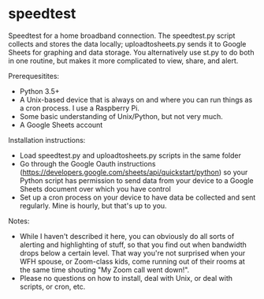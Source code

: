 # speedtest
Speedtest for a home broadband connection. The speedtest.py script collects and stores the data locally; uploadtosheets.py sends it to Google Sheets for graphing and data storage. You alternatively use st.py to do both in one routine, but makes it more complicated to view, share, and alert. 

Prerequesitites:
- Python 3.5+
- A Unix-based device that is always on and where you can run things as a cron process. I use a Raspberry Pi.
- Some basic understanding of Unix/Python, but not very much.
- A Google Sheets account

Installation instructions:
- Load speedtest.py and uploadtosheets.py scripts in the same folder
- Go through the Google Oauth instructions (https://developers.google.com/sheets/api/quickstart/python) so your Python script has permission to send data from your device to a Google Sheets document over which you have control
- Set up a cron process on your device to have data be collected and sent regularly. Mine is hourly, but that's up to you. 

Notes:
- While I haven't described it here, you can obviously do all sorts of alerting and highlighting of stuff, so that you find out when bandwidth drops below a certain level. That way you're not surprised when your WFH spouse, or Zoom-class kids, come running out of their rooms at the same time shouting "My Zoom call went down!".
- Please no questions on how to install, deal with Unix, or deal with scripts, or cron, etc. 
